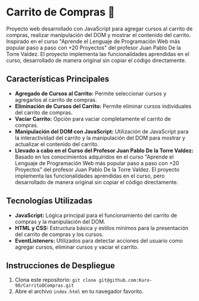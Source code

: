 # Carrito de Compras 🛒

Proyecto web desarrollado con JavaScript para agregar cursos al carrito de compras, realizar manipulación del DOM y mostrar el contenido del carrito. Inspirado en el curso "Aprende el Lenguaje de Programación Web más popular paso a paso con +20 Proyectos" del profesor Juan Pablo De la Torre Valdez. El proyecto implementa las funcionalidades aprendidas en el curso, desarrollado de manera original sin copiar el código directamente.

## Características Principales

- **Agregado de Cursos al Carrito:** Permite seleccionar cursos y agregarlos al carrito de compras.
- **Eliminación de Cursos del Carrito:** Permite eliminar cursos individuales del carrito de compras.
- **Vaciar Carrito:** Opción para vaciar completamente el carrito de compras.
- **Manipulación del DOM con JavaScript:** Utilización de JavaScript para la interactividad del carrito y la manipulación del DOM para mostrar y actualizar el contenido del carrito.
- **Llevado a cabo en el Curso del Profesor Juan Pablo De la Torre Valdez:** Basado en los conocimientos adquiridos en el curso "Aprende el Lenguaje de Programación Web más popular paso a paso con +20 Proyectos" del profesor Juan Pablo De la Torre Valdez. El proyecto implementa las funcionalidades aprendidas en el curso, pero desarrollado de manera original sin copiar el código directamente.

## Tecnologías Utilizadas

- **JavaScript:** Lógica principal para el funcionamiento del carrito de compras y la manipulación del DOM.
- **HTML y CSS:** Estructura básica y estilos mínimos para la presentación del carrito de compras y los cursos.
- **EventListeners:** Utilizados para detectar acciones del usuario como agregar cursos, eliminar cursos y vaciar el carrito.


## Instrucciones de Despliegue
1. Clona este repositorio: `git clone git@github.com:Kuro-98/CarritoDCompras.git`
2. Abre el archivo `index.html` en tu navegador favorito.
